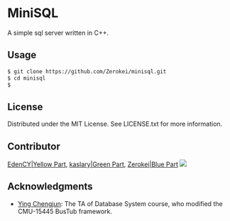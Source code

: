 # MiniSQL
A simple sql server written in C++.


## Usage
```bash
$ git clone https://github.com/Zerokei/minisql.git
$ cd minisql
$ 
```

## License
Distributed under the MIT License. See LICENSE.txt for more information.

## Contributor
[EdenCY|Yellow Part](https://github.com/EdenCY), [kaslary|Green Part](https://github.com/kaslary), [Zerokei|Blue Part](https://github.com/Zerokei)
![](https://zerokei-imgurl.oss-cn-hangzhou.aliyuncs.com/img/20220711112251.png)

## Acknowledgments
- [Ying Chengjun](https://www.yuque.com/yingchengjun): The TA of Database System course, who modified the CMU-15445 BusTub framework.
